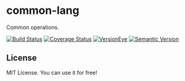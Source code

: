 # common-lang
Common operations.

[![Build Status](https://travis-ci.org/xingyuli/swordess-common-lang.svg?branch=master)](https://travis-ci.org/xingyuli/swordess-common-lang)
[![Coverage Status](https://coveralls.io/repos/github/xingyuli/swordess-common-lang/badge.svg?branch=master)](https://coveralls.io/github/xingyuli/swordess-common-lang?branch=master)
[![VersionEye](https://www.versioneye.com/user/projects/56ace1fc2008b1000c4727e7/badge.svg)](https://www.versioneye.com/user/projects/56ace1fc2008b1000c4727e7?child=summary)
[![Semantic Version](https://img.shields.io/sem%20ver/v2.0.0.png)](http://semver.org/spec/v2.0.0.html)

## License

MIT License. You can use it for free!
